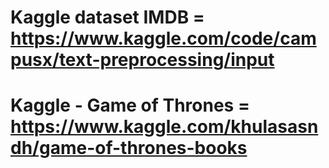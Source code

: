 # Kaggle dataset IMDB = https://www.kaggle.com/code/campusx/text-preprocessing/input
# Kaggle - Game of Thrones = https://www.kaggle.com/khulasasndh/game-of-thrones-books
